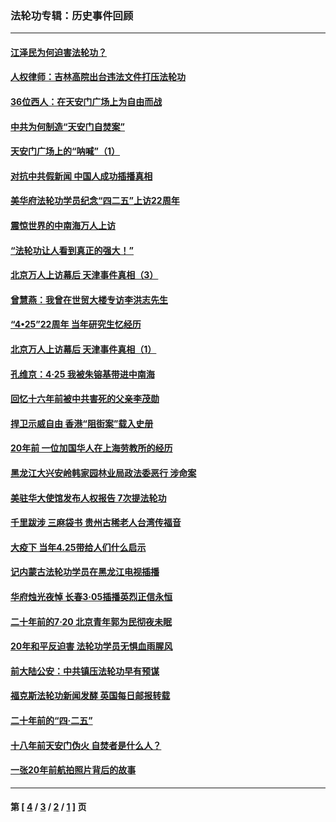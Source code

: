 ### 法轮功专辑：历史事件回顾
---
#### [江泽民为何迫害法轮功？](../../pages/nf5793/n13876324.md?06300430) 
#### [人权律师：吉林高院出台违法文件打压法轮功](../../pages/nf5793/n13825665.md?06300430) 
#### [36位西人：在天安门广场上为自由而战](../../pages/nf5793/n13390029.md?06300430) 
#### [中共为何制造“天安门自焚案”](../../pages/nf5793/n13183270.md?06300430) 
#### [天安门广场上的“呐喊”（1）](../../pages/nf5793/n13105277.md?06300430) 
#### [对抗中共假新闻 中国人成功插播真相](../../pages/nf5793/n12910618.md?06300430) 
#### [美华府法轮功学员纪念“四二五”上访22周年](../../pages/nf5793/n12904445.md?06300430) 
#### [震惊世界的中南海万人上访](../../pages/nf5793/n12903976.md?06300430) 
#### [“法轮功让人看到真正的强大！”](../../pages/nf5793/n12903195.md?06300430) 
#### [北京万人上访幕后 天津事件真相（3）](../../pages/nf5793/n12902807.md?06300430) 
#### [曾慧燕：我曾在世贸大楼专访李洪志先生](../../pages/nf5793/n12898729.md?06300430) 
#### [“4•25”22周年 当年研究生忆经历](../../pages/nf5793/n12894152.md?06300430) 
#### [北京万人上访幕后 天津事件真相（1）](../../pages/nf5793/n12885174.md?06300430) 
#### [孔维京：4·25 我被朱镕基带进中南海](../../pages/nf5793/n12864987.md?06300430) 
#### [回忆十六年前被中共害死的父亲李茂勋](../../pages/nf5793/n12880270.md?06300430) 
#### [捍卫示威自由 香港“阻街案”载入史册](../../pages/nf5793/n12811245.md?06300430) 
#### [20年前 一位加国华人在上海劳教所的经历](../../pages/nf5793/n12707932.md?06300430) 
#### [黑龙江大兴安岭韩家园林业局政法委恶行 涉命案](../../pages/nf5793/n12622815.md?06300430) 
#### [美驻华大使馆发布人权报告 7次提法轮功](../../pages/nf5793/n12520541.md?06300430) 
#### [千里跋涉 三麻袋书 贵州古稀老人台湾传福音](../../pages/nf5793/n12198750.md?06300430) 
#### [大疫下 当年4.25带给人们什么启示](../../pages/nf5793/n12058565.md?06300430) 
#### [记内蒙古法轮功学员在黑龙江电视插播](../../pages/nf5793/n11699194.md?06300430) 
#### [华府烛光夜悼 长春3·05插播英烈正信永恒](../../pages/nf5793/n11397432.md?06300430) 
#### [二十年前的7·20 北京青年郭为民彻夜未眠](../../pages/nf5793/n11354195.md?06300430) 
#### [20年和平反迫害 法轮功学员无惧血雨腥风](../../pages/nf5793/n11348279.md?06300430) 
#### [前大陆公安：中共镇压法轮功早有预谋](../../pages/nf5793/n11352168.md?06300430) 
#### [福克斯法轮功新闻发酵  英国每日邮报转载](../../pages/nf5793/n11285952.md?06300430) 
#### [二十年前的“四·二五”](../../pages/nf5793/n11207639.md?06300430) 
#### [十八年前天安门伪火 自焚者是什么人？](../../pages/nf5793/n10996556.md?06300430) 
#### [一张20年前航拍照片背后的故事](../../pages/nf5793/n10693797.md?06300430) 

---
#### 第 [ [4](./4.md?06300430) / [3](./3.md?06300430) / [2](./2.md?06300430) / [1](./1.md?06300430) ] 页
